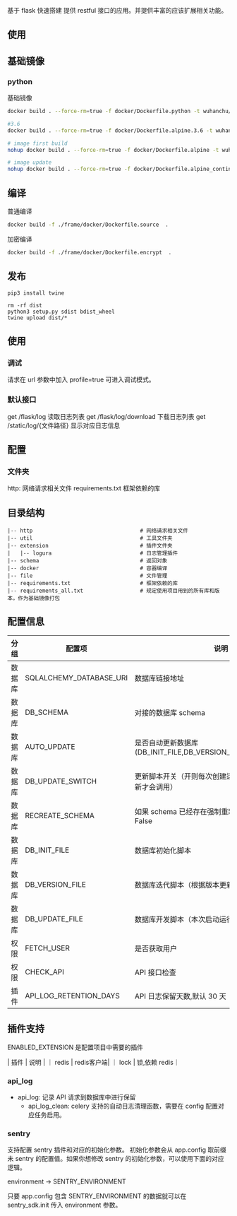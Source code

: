 基于 flask 快速搭建 提供 restful 接口的应用。并提供丰富的应该扩展相关功能。

## 使用

## 基础镜像

### python

基础镜像

```bash
docker build . --force-rm=true -f docker/Dockerfile.python -t wuhanchu/python:flask_frame_master && docker push wuhanchu/python:flask_frame_master

#3.6
docker build . --force-rm=true -f docker/Dockerfile.alpine.3.6 -t wuhanchu/python:3.6_alpie && docker push wuhanchu/python:3.6_alpie

# image first build
nohup docker build . --force-rm=true -f docker/Dockerfile.alpine -t wuhanchu/python:3_alpine && docker push wuhanchu/python:3_alpine > build_alpine.log 2>&1 &

# image update
nohup docker build . --force-rm=true -f docker/Dockerfile.alpine_continue -t wuhanchu/python:3_alpine && docker push wuhanchu/python:3_alpine &
```

## 编译

普通编译

```bash
docker build -f ./frame/docker/Dockerfile.source  .
```

加密编译

```bash
docker build -f ./frame/docker/Dockerfile.encrypt  .
```

## 发布

```shell
pip3 install twine

rm -rf dist
python3 setup.py sdist bdist_wheel
twine upload dist/*
```

## 使用

### 调试

请求在 url 参数中加入 profile=true 可进入调试模式。

### 默认接口

get /flask/log 读取日志列表
get /flask/log/download 下载日志列表
get /static/log/{文件路径} 显示对应日志信息

## 配置

### 文件夹

http: 网络请求相关文件
requirements.txt 框架依赖的库

## 目录结构

```
|-- http                                  # 网络请求相关文件
|-- util                                  # 工具文件夹
|-- extension                             # 插件文件夹
|   |-- logura                            # 日志管理插件
|-- schema                                # 返回对象
|-- docker                                # 容器编译
|-- file                                  # 文件管理
|-- requirements.txt                      # 框架依赖的库
|-- requirements_all.txt                  # 规定使用项目用到的所有库和版本，作为基础镜像打包
```

## 配置信息

| 分组   | 配置项                  | 说明                                                            |
| ------ | ----------------------- | --------------------------------------------------------------- |
| 数据库 | SQLALCHEMY_DATABASE_URI | 数据库链接地址                                                  |
| 数据库 | DB_SCHEMA               | 对接的数据库 schema                                             |
| 数据库 | AUTO_UPDATE             | 是否自动更新数据库(DB_INIT_FILE,DB_VERSION_FILE,DB_UPDATE_FILE) |
| 数据库 | DB_UPDATE_SWITCH        | 更新脚本开关（开则每次创建运行，关则必须有版本更新才会调用）    |
| 数据库 | RECREATE_SCHEMA         | 如果 schema 已经存在强制重新创建 schema，默认 False             |
| 数据库 | DB_INIT_FILE            | 数据库初始化脚本                                                |
| 数据库 | DB_VERSION_FILE         | 数据库迭代脚本（根据版本更新）                                  |
| 数据库 | DB_UPDATE_FILE          | 数据库开发脚本（本次启动运行）                                  |
| 权限   | FETCH_USER              | 是否获取用户                                                    |
| 权限   | CHECK_API               | API 接口检查                                                    |
| 插件   | API_LOG_RETENTION_DAYS  | API 日志保留天数,默认 30 天                                     |

## 插件支持

ENABLED_EXTENSION 是配置项目中需要的插件

| 插件 | 说明 |
｜ redis | redis客户端|
｜ lock | 锁,依赖 redis｜

### api_log

- api_log: 记录 API 请求到数据库中进行保留
  - api_log_clean: celery 支持的自动日志清理函数，需要在 config 配置对应任务启用。

### sentry

支持配置 sentry 插件和对应的初始化参数。
初始化参数会从 app.config 取前缀未 sentry 的配置值。如果你想修改 sentry 的初始化参数，可以使用下面的对应逻辑。

environment -> SENTRY_ENVIRONMENT

只要 app.config 包含 SENTRY_ENVIRONMENT 的数据就可以在 sentry_sdk.init 传入 environment 参数。
